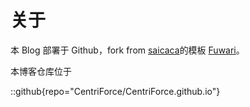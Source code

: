 # 关于

本 Blog 部署于 Github，fork from [saicaca](https://github.com/saicaca)的模板 [Fuwari](https://github.com/saicaca/fuwari)。

本博客仓库位于

::github{repo="CentriForce/CentriForce.github.io"}

